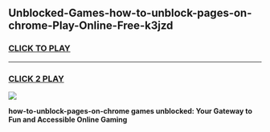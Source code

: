 
## Unblocked-Games-how-to-unblock-pages-on-chrome-Play-Online-Free-k3jzd
<h3>
<a href="https://premium76.site?title=how-to-unblock-pages-on-chrome&ref=26A">CLICK TO PLAY</a></h3>
<hr>

<h3>
<a href="https://premium76.site?title=how-to-unblock-pages-on-chrome&ref=26A">CLICK 2 PLAY</a>
  
</h3>

<a href="https://premium76.site?title=how-to-unblock-pages-on-chrome&ref=26A"><img src="https://clearcache.store/games.png"></a>


**how-to-unblock-pages-on-chrome games unblocked: Your Gateway to Fun and Accessible Online Gaming**
